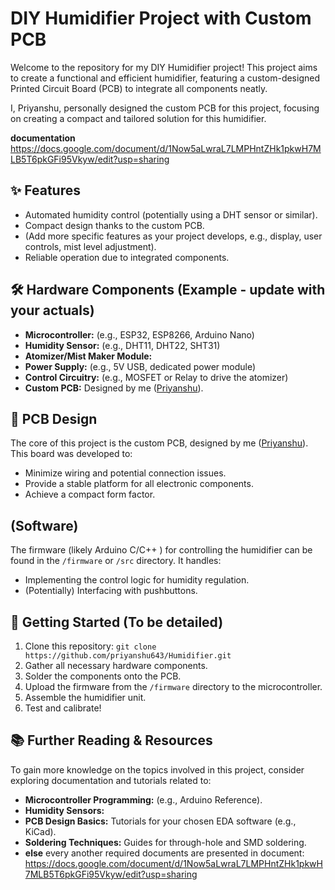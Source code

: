 # DIY Humidifier Project with Custom PCB

Welcome to the repository for my DIY Humidifier project! This project aims to create a functional and efficient humidifier, featuring a custom-designed Printed Circuit Board (PCB) to integrate all components neatly.

I, Priyanshu, personally designed the custom PCB for this project, focusing on creating a compact and tailored solution for this humidifier.

**documentation** https://docs.google.com/document/d/1Now5aLwraL7LMPHntZHk1pkwH7MLB5T6pkGFi95Vkyw/edit?usp=sharing

## ✨ Features
*   Automated humidity control (potentially using a DHT sensor or similar).
*   Compact design thanks to the custom PCB.
*   (Add more specific features as your project develops, e.g., display, user controls, mist level adjustment).
*   Reliable operation due to integrated components.

## 🛠️ Hardware Components (Example - update with your actuals)
*   **Microcontroller:** (e.g., ESP32, ESP8266, Arduino Nano)
*   **Humidity Sensor:** (e.g., DHT11, DHT22, SHT31)
*   **Atomizer/Mist Maker Module:**
*   **Power Supply:** (e.g., 5V USB, dedicated power module)
*   **Control Circuitry:** (e.g., MOSFET or Relay to drive the atomizer)
*   **Custom PCB:** Designed by me ([Priyanshu](https://github.com/priyanshu643)).

## 🔌 PCB Design
The core of this project is the custom PCB, designed by me ([Priyanshu](https://github.com/priyanshu643)). This board was developed to:
*   Minimize wiring and potential connection issues.
*   Provide a stable platform for all electronic components.
*   Achieve a compact form factor.


## (Software)
The firmware (likely Arduino C/C++ ) for controlling the humidifier can be found in the `/firmware` or `/src` directory. It handles:
*   Implementing the control logic for humidity regulation.
*   (Potentially) Interfacing with pushbuttons.

## 🚀 Getting Started (To be detailed)
1.  Clone this repository: `git clone https://github.com/priyanshu643/Humidifier.git`
2.  Gather all necessary hardware components.
3.  Solder the components onto the PCB.
4.  Upload the firmware from the `/firmware` directory to the microcontroller.
5.  Assemble the humidifier unit.
6.  Test and calibrate!

## 📚 Further Reading & Resources
To gain more knowledge on the topics involved in this project, consider exploring documentation and tutorials related to:
*   **Microcontroller Programming:** (e.g., Arduino Reference).
*   **Humidity Sensors:**
*   **PCB Design Basics:** Tutorials for your chosen EDA software (e.g., KiCad).
*   **Soldering Techniques:** Guides for through-hole and SMD soldering.
*   **else** every another required documents are presented in document: https://docs.google.com/document/d/1Now5aLwraL7LMPHntZHk1pkwH7MLB5T6pkGFi95Vkyw/edit?usp=sharing
